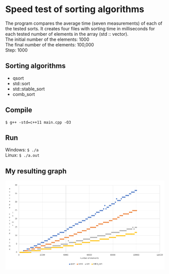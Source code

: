 # Speed test of sorting algorithms

The program compares the average time (seven measurements) of each of the tested sorts. It creates four files with sorting time in milliseconds for each tested number of elements in the array (std :: vector).<br>
The initial number of the elements: 1000<br>
The final number of the elements: 100,000<br>
Step: 1000

Sorting algorithms
-
- qsort
- std::sort
- std::stable_sort
- comb_sort

Compile
-
```
$ g++ -std=c++11 main.cpp -O3
```

Run
-
 Windows:
 `$ ./a`<br>
 Linux: `$ ./a.out`



My resulting graph
-

<img src="graph.png"></img>


